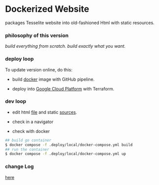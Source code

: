 # Dockerized Website

packages Tesselite website into old-fashioned Html with static resources.

### philosophy of this version

*build everything from scratch. build exactly what you want.* 


### deploy loop

To update version online, do this: 

- build [docker](.build/dockerfile) image with GitHub pipeline.


- deploy into [Google Cloud Platform](.deploy/dev) with Terraform.


### dev loop

- edit html [file](index.html) and static [sources](static).


- check in a navigator


- check with docker 

````bash
## build go container
$ docker compose -f .deploy/local/docker-compose.yml build
## run the container
$ docker compose -f .deploy/local/docker-compose.yml up
````

### change Log

[here](changeLog.MD)


